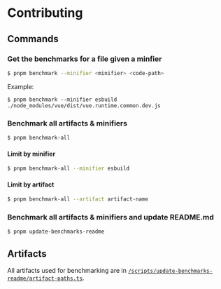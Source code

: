 # Contributing

## Commands
### Get the benchmarks for a file given a minfier
```sh
$ pnpm benchmark --minifier <minifier> <code-path>
```

Example:
```
$ pnpm benchmark --minifier esbuild ./node_modules/vue/dist/vue.runtime.common.dev.js
```

### Benchmark all artifacts & minifiers

```sh
$ pnpm benchmark-all
```

#### Limit by minifier
```sh
$ pnpm benchmark-all --minifier esbuild
```

#### Limit by artifact
```sh
$ pnpm benchmark-all --artifact artifact-name
```

### Benchmark all artifacts & minifiers and update README.md
```sh
$ pnpm update-benchmarks-readme
```

## Artifacts

All artifacts used for benchmarking are in [`/scripts/update-benchmarks-readme/artifact-paths.ts`](/scripts/update-benchmarks-readme/artifact-paths.ts).
